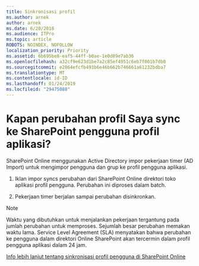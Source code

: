 ```yaml
---
title: Sinkronisasi profil
ms.author: arnek
author: arnek
ms.date: 6/20/2018
ms.audience: ITPro
ms.topic: article
ROBOTS: NOINDEX, NOFOLLOW
localization_priority: Priority
ms.assetid: 6b695be8-eaf5-44ff-b0ae-1e0d89e7ab36
ms.openlocfilehash: a32cf9e623d1be7a2c85ef4951c6eb7f001b7db0
ms.sourcegitcommit: e2864efcfb493b6e46b662b746661a61232bdba7
ms.translationtype: MT
ms.contentlocale: id-ID
ms.lasthandoff: 01/24/2019
ms.locfileid: "29475088"
---
```

# <a name="when-do-my-profile-changes-sync-to-the-sharepoint-user-profile-application"></a>Kapan perubahan profil Saya sync ke SharePoint pengguna profil aplikasi?

SharePoint Online menggunakan Active Directory impor pekerjaan timer (AD Import) untuk mengimpor pengguna dan grup ke profil pengguna aplikasi. 
  
1. Iklan impor syncs perubahan dari SharePoint Online direktori toko aplikasi profil pengguna. Perubahan ini diproses dalam batch.
    
2. Pekerjaan timer berjalan sampai perubahan disinkronkan.
    
> [!NOTE]
> Waktu yang dibutuhkan untuk menjalankan pekerjaan tergantung pada jumlah perubahan untuk memproses. Sejumlah besar perubahan memakan waktu lama. Service Level Agreement (SLA) menyatakan bahwa perubahan ke pengguna dalam direktori Online SharePoint akan tercermin dalam profil pengguna aplikasi dalam 24 jam. 
  
[Info lebih lanjut tentang sinkronisasi profil pengguna di SharePoint Online](https://go.microsoft.com/fwlink/?linkid=875671)
  

